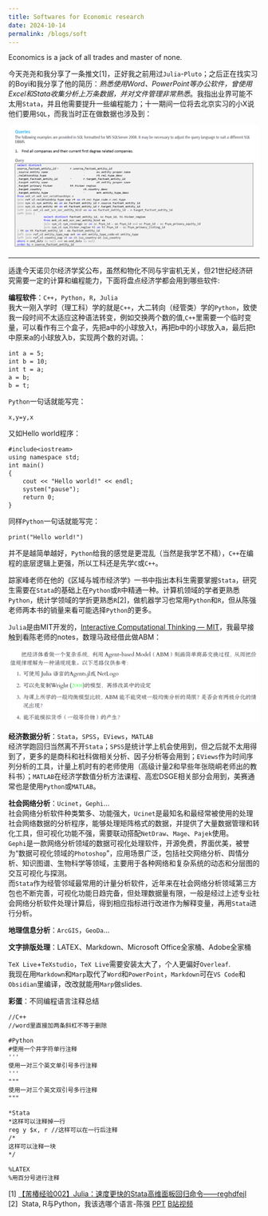 ```yaml
---
title: Softwares for Economic research
date: 2024-10-14
permalink: /blogs/soft
---
```


Economics is a jack of all trades and master of none.

今天尧尧和我分享了一条推文[1]，正好我之前用过`Julia`-`Pluto`；之后正在找实习的Boyi和我分享了他的简历：_熟悉使用Word、PowerPoint等办公软件，曾使用Excel和Stata收集分析上万条数据，并对文件管理非常熟悉_。我指出业界可能不太用`Stata`，并且他需要提升一些编程能力；十一期间一位将去北京实习的小X说他们要用`SQL`，而我当时正在做数据也涉及到：
<div align=center>
	<img src='/images/屏幕截图 2024-10-14 161254.png'>
</div>

---

适逢今天诺贝尔经济学奖公布，虽然和物化不同与宇宙机无关，但21世纪经济研究需要一定的计算和编程能力，下面将盘点经济学都会用到哪些软件:

**编程软件**：`C++`，`Python`，`R`，`Julia`  
 我大一刚入学时（理工科）学的就是`C++`，大二转向（经管类）学的`Python`，致使我一段时间不太适应这种语法转变，例如交换两个数的值,`C++`里需要一个临时变量，可以看作有三个盒子，先把a中的小球放入t，再把b中的小球放入a，最后把t中原来a的小球放入b，实现两个数的对调。：
```
int a = 5;
int b = 10;
int t = a;
a = b;
b = t;
```
`Python`一句话就能写完：
```
x,y=y,x
```
又如Hello world程序：
```
#include<iostream>
using namespace std;
int main()
{
	cout << "Hello world!" << endl;
	system("pause");
	return 0;
}
```
同样`Python`一句话就能写完：
```
print("Hello world!")
```
并不是越简单越好，`Python`给我的感觉是更混乱（当然是我学艺不精），`C++`在编程的底层逻辑上更强，所以工科还是先学`C`或`C++`。

踪家峰老师在他的《区域与城市经济学》一书中指出本科生需要掌握`Stata`，研究生需要在`Stata`的基础上在`Python`或`R`中精通一种。计算机领域的学者更熟悉`Python`，统计学领域的学折更熟悉`R`[2]，做机器学习也常用`Python`和`R`，但从陈强老师两本书的销量来看可能选择`Python`的更多。

`Julia`是由MIT开发的，[Interactive Computational Thinking — MIT](https://computationalthinking.mit.edu/Fall24/)，我最早接触到看陈老师的notes，数理马政经借此做ABM：
<div align=center>
	<img src='/images/Pasted image 20241014181409.png'>
</div>

**经济数据分析**：`Stata`，`SPSS`，`EViews`，`MATLAB`  
经济学跑回归当然离不开`Stata`；`SPSS`是统计学上机会使用到，但之后就不太用得到了，更多的是商科和社科做相关分析、因子分析等会用到；`EViews`作为时间序列分析的工具，计量上机时有的老师使用（高级计量2和早些年张晓峒老师出的教科书）；`MATLAB`在经济学数值分析方法课程、高宏DSGE相关部分会用到，美赛通常也是使用`Python`或`MATLAB`。

**社会网络分析**：`Ucinet`，`Gephi`...  
社会网络分析软件种类繁多、功能强大，`Ucinet`是最知名和最经常被使用的处理社会网络数据的分析程序，能够处理矩阵格式的数据，并提供了大量数据管理和转化工具，但可视化功能不强，需要联动搭配`NetDraw`、`Mage`、`Pajek`使用。  
`Gephi`是一款网络分析领域的数据可视化处理软件，开源免费，界面优美，被誉为“数据可视化领域的`Photoshop`”，应用场景广泛，包括社交网络分析、舆情分析、知识图谱、生物科学等领域，主要用于各种网络和复杂系统的动态和分层图的交互可视化与探测。  
而`Stata`作为经管邻域最常用的计量分析软件，近年来在社会网络分析领域第三方包也不断完善，可视化功能日趋完备，但处理数据量有限，一般是经过上述专业社会网络分析软件处理计算后，得到相应指标进行改进作为解释变量，再用`Stata`进行分析。

**地理信息分析**：`ArcGIS`，`GeoDa`...

**文字排版处理**：LATEX、Markdown、Microsoft Office全家桶、Adobe全家桶

`TeX Live`+`TeXstudio`，`TeX Live`需要安装太大了，个人更偏好`Overleaf`.  
我现在用`Markdown`和`Marp`取代了`Word`和`PowerPoint`，`Markdown`可在`VS Code`和`Obsidian`里编译，改改就能用`Marp`做slides.

**彩蛋**：不同编程语言注释总结
```
//C++
//word里直接加两条斜杠不等于删除
```

```
#Python
#使用一个井字符单行注释
'''
使用一对三个英文单引号多行注释
'''
"""
使用一对三个英文双引号多行注释
"""
```

```
*Stata
*这样可以注释掉一行
reg y $x, r //这样可以在一行后注释
/*
这样可以注释一块
*/
```

```
%LATEX
%用百分号进行注释
```
[1] [【芾椿经验002】Julia：速度更快的Stata高维面板回归命令——reghdfejl](https://mp.weixin.qq.com/s/FBy8qso-ctVECK36-AsLTA)  
[2]  Stata, R与Python，我该选哪个语言-陈强 [PPT](http://9251154.s21i.faiusr.com/61/ABUIABA9GAAggYjuhAYoqpT3-AM.pdf) [B站视频](https://www.bilibili.com/video/BV1kU4y1t7ZS)
